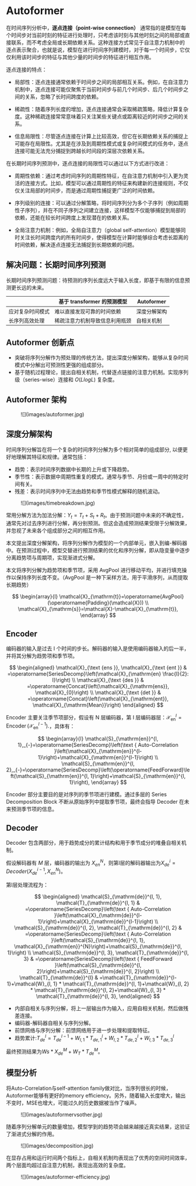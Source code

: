 # Autoformer

在时间序列分析中，**逐点连接（point-wise connection）** 通常指的是模型在每个时间步对当前时刻的特征进行处理时，只考虑该时刻与其他时刻之间的局部或直接联系，而不考虑全局或长期依赖关系。这种连接方式常见于自注意力机制中的 逐点表示聚合，也就是说，模型在进行时间序列建模时，对于每一个时间步，它仅仅利用该时间步的特征与其他少量的时间步的特征进行相互作用。

逐点连接的特点：

- 局部性：逐点连接通常依赖于时间步之间的局部相互关系。例如，在自注意力机制中，逐点连接可能仅聚焦于当前时间步与前几个时间步、后几个时间步之间的关系，忽略了长时间跨度的依赖。

- 稀疏性：随着序列长度的增加，逐点连接通常会采取稀疏策略，降低计算复杂度。这种稀疏连接常常意味着只关注某些关键点或距离较近的时间步之间的关系。

- 信息局限性：尽管逐点连接在计算上比较高效，但它在长期依赖关系的捕捉上可能存在局限性。尤其是在涉及到周期性模式或复杂时间模式的任务中，逐点连接可能无法充分捕捉到跨越长时间段的深层次依赖关系。

在长期时间序列预测中，逐点连接的局限性可以通过以下方式进行改进：

- 周期性依赖：通过考虑时间序列的周期性特征，在自注意力机制中引入更为灵活的连接方式。比如，模型可以通过周期性的特征来构建新的连接规则，不仅仅关注局部的时间步，而是通过周期性捕捉更广泛的时间依赖。

- 序列级别的连接：可以通过分解策略，将时间序列分为多个子序列（例如周期性子序列），并在不同子序列之间建立连接，这样模型不仅能够捕捉到局部的依赖，还能在较长时间跨度上发现潜在的依赖关系。

- 全局注意力机制：例如，全局自注意力（global self-attention）模型能够同时关注长时间跨度内的所有时间步，使得模型在计算时能够综合考虑长距离的时间依赖，解决逐点连接无法捕捉到长期依赖的问题。

## 解决问题：长期时间序列预测

长期时间序列预测问题：待预测的序列长度远大于输入长度，即基于有限的信息预测更长远的未来。

|   |  基于 transformer 的预测模型 |  Autoformer  |
|---|---|---|
| 应对复杂时间模式  | 难以直接发现可靠的时间依赖  |  深度分解架构  |
| 长序列高效处理  | 稀疏注意力机制导致信息利用瓶颈  |  自相关机制  |

## Autoformer 创新点

- 突破将序列分解作为预处理的传统方法，提出深度分解架构，能够从复杂时间模式中分解出可预测性更强的组成部分。
- 基于随机过程理论，提出自相关机制，代替逐点链接的注意力机制。实现序列级（series-wise）连接和 $O(LlogL)$ 复杂度。

## Autoformer 架构

<figure markdown=span>![](images/autoformer.jpg)</figure>

## 深度分解架构

时间序列分解旨在将一个复杂的时间序列分解为多个相对简单的组成部分, 以便更好地理解其特征和规律。通常包括：

- 趋势：表示时间序列数据中长期的上升或下降趋势。
- 季节性：表示数据中周期性重复的模式，通常与季节、月份或一周中的特定时间有关。
- 残差：表示时间序列中无法由趋势和季节性模式解释的随机波动。

<figure markdown=span> ![](images/timebreakdown.jpg) </figure>

常用分解方法为加法分解：$Y_t = T_t + S_t + R_t$。由于预测问题中未来的不确定性，通常先对过去序列进行分解，再分别预测。但这会造成预测结果受限于分解效果，并忽视了未来各个组成部分之间的相互作用。

本文提出深度分解架构，将序列分解作为模型的一个内部单元，嵌入到编-解码器中。在预测过程中，模型交替进行预测结果的优化和序列分解，即从隐变量中逐步分离趋势项与周期项，实现渐进式分解。

本文将序列分解为趋势项和季节项，采用 AvgPool 进行移动平均，并进行填充操作以保持序列长度不变。（AvgPool 是一种下采样方法，用于平滑序列，从而提取长期趋势）

$$
\begin{array}{l}
\mathcal{X}_{\mathrm{t}}=\operatorname{AvgPool}(\operatorname{Padding}(\mathcal{X})) \\
\mathcal{X}_{\mathrm{s}}=\mathcal{X}-\mathcal{X}_{\mathrm{t}},
\end{array}
$$

## Encoder

编码器的输入是过去 I 个时间的步长。解码器的输入是使用编码器输入的后一半，并将其分解为趋势项和季节项。

$$
\begin{aligned}
\mathcal{X}_{\text {ens }}, \mathcal{X}_{\text {ent }} & =\operatorname{SeriesDecomp}\left(\mathcal{X}_{\mathrm{en} \frac{I}{2}: I}\right) \\
\mathcal{X}_{\text {des }} & =\operatorname{Concat}\left(\mathcal{X}_{\mathrm{ens}}, \mathcal{X}_{0}\right) \\
\mathcal{X}_{\text {det }} & =\operatorname{Concat}\left(\mathcal{X}_{\mathrm{ent}}, \mathcal{X}_{\mathrm{Mean}}\right)
\end{aligned}
$$

Encoder 主要关注季节项部分，假设有 N 层编码器，第 I 层编码器层：$\mathcal{X}_{\mathrm{en}}^{l}=\operatorname{Encoder}\left(\mathcal{X}_{\mathrm{en}}^{l-1}\right) .$，具体有：

$$
\begin{array}{l}
\mathcal{S}_{\mathrm{en}}^{l, 1},_{-}=\operatorname{SeriesDecomp}\left(\text { Auto-Correlation }\left(\mathcal{X}_{\mathrm{en}}^{l-1}\right)+\mathcal{X}_{\mathrm{en}}^{l-1}\right) \\
\mathcal{S}_{\mathrm{en}}^{l, 2},_{-}=\operatorname{SeriesDecomp}\left(\operatorname{FeedForward}\left(\mathcal{S}_{\mathrm{en}}^{l, 1}\right)+\mathcal{S}_{\mathrm{en}}^{l, 1}\right),
\end{array}
$$

Encoder 部分主要目的是对序列的季节项进行建模。通过多层的 Series Decomposition Block 不断从原始序列中提取季节项，最终会指导 Decoder 在未来预测季节项的信息。 

## Decoder

Decoder 包含两部分，用于趋势成分的累计结构和用于季节成分的堆叠自相关机制。

假设解码器有 $M$ 层，编码器的输出为 $X^N_{en}$，则第I层的解码器输出为$X^i_{de}=Decoder(X^{i-1}_{de},X^N_{en})$。

第I层处理流程为：

$$
\begin{aligned}
\mathcal{S}_{\mathrm{de}}^{l, 1}, \mathcal{T}_{\mathrm{de}}^{l, 1} & =\operatorname{SeriesDecomp}\left(\text { Auto-Correlation }\left(\mathcal{X}_{\mathrm{de}}^{l-1}\right)+\mathcal{X}_{\mathrm{de}}^{l-1}\right) \\
\mathcal{S}_{\mathrm{de}}^{l, 2}, \mathcal{T}_{\mathrm{de}}^{l, 2} & =\operatorname{SeriesDecomp}\left(\text { Auto-Correlation }\left(\mathcal{S}_{\mathrm{de}}^{l, 1}, \mathcal{X}_{\mathrm{en}}^{N}\right)+\mathcal{S}_{\mathrm{de}}^{l, 1}\right) \\
\mathcal{S}_{\mathrm{de}}^{l, 3}, \mathcal{T}_{\mathrm{de}}^{l, 3} & =\operatorname{SeriesDecomp}\left(\text { FeedForward }\left(\mathcal{S}_{\mathrm{de}}^{l, 2}\right)+\mathcal{S}_{\mathrm{de}}^{l, 2}\right) \\
\mathcal{T}_{\mathrm{de}}^{l} & =\mathcal{T}_{\mathrm{de}}^{l-1}+\mathcal{W}_{l, 1} * \mathcal{T}_{\mathrm{de}}^{l, 1}+\mathcal{W}_{l, 2} * \mathcal{T}_{\mathrm{de}}^{l, 2}+\mathcal{W}_{l, 3} * \mathcal{T}_{\mathrm{de}}^{l, 3},
\end{aligned}
$$


- 内部自相关与序列分解，将上一层输出作为输入，应用自相关机制，然后做残差连接。
- 编码器-解码器自相关与序列分解。
- 前馈网络与序列分解：前馈网络用于进一步处理和提取特征。
- 趋势累计:$T_{d e}^{l}=T_{d e}^{l-1}+W_{l, 1} * T_{d e, 1}^{l}+W_{l, 2} * T_{d e, 2}^{l}+W_{l, 3} * T_{d e, 3}^{l}$

最终预测结果为$Ws * X^M_{de} + W_T * T^M_{de}$。

## 模型分析

将Auto-Correlation与self-attention family做对比，当序列很长的时候，Autoformer能够有更好的memory efficiency。另外，随着输入长度增大，输出不变时，MSE也增大，可能过久的历史数据被当作了噪声。

<figure markdown=span>![](images/autoformervsother.jpg)</figure>

随着序列分解单元的数量增加，模型学到的趋势项会越来越接近真实结果，这验证了渐进式分解的作用。

<figure markdown=span>![](images/decomposition.jpg)</figure>

在显存占用和运行时间两个指标上，自相关机制均表现出了优秀的空间时间效率，两个层面均超过自注意力机制，表现出高效的复杂度。

<figure markdown=span>![](images/autoformer-efficiency.jpg)</figure>